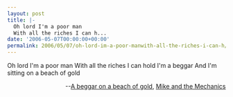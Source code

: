 ```yaml
---
layout: post
title: |-
  Oh lord I'm a poor man
  With all the riches I can h...
date: '2006-05-07T00:00:00+00:00'
permalink: 2006/05/07/oh-lord-im-a-poor-manwith-all-the-riches-i-can-h/
---
```

<p class="chorus">Oh lord I'm a poor man
With all the riches I can hold
I'm a beggar
And I'm sitting on a beach of gold</p><p align="right">--<a href="http://www.lyricsfreak.com/m/mike+the+mechanics/a+beggar+on+a+beach+of+gold_20093535.html">A beggar on a beach of gold</a>, <a href="http://www4.tripnet.se/~bot/mike.htm">Mike and the Mechanics</a> </p>
